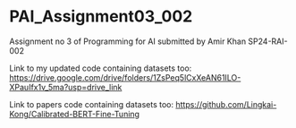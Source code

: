 # PAI_Assignment03_002
Assignment no 3 of Programming for AI submitted by Amir Khan SP24-RAI-002

Link to my updated code containing datasets too: https://drive.google.com/drive/folders/1ZsPeq5lCxXeAN61ILO-XPauIfx1v_5ma?usp=drive_link

Link to papers code containing datasets too: https://github.com/Lingkai-Kong/Calibrated-BERT-Fine-Tuning
